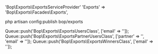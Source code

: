'Bop\Exports\ExportsServiceProvider'
'Exports' => 'Bop\Exports\Facades\Exports',

php artisan config:publish bop/exports

Queue::push('Bop\Exports\ExportsUsersClass', ['email' => '']);
Queue::push('Bop\Exports\ExportsPartnerUsersClass', ['partner' => '', 'email' => '']);
Queue::push('Bop\Exports\ExportsWinnersClass', ['email' => '']);